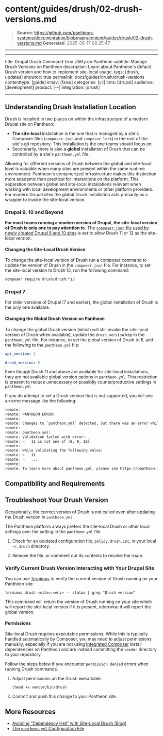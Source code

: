 # content/guides/drush/02-drush-versions.md

> **Source**: https://github.com/pantheon-systems/documentation/blob/main/content/guides/drush/02-drush-versions.md
> **Generated**: 2025-09-17 00:25:47

---

---
title: Drupal Drush Command-Line Utility on Pantheon
subtitle: Manage Drush Versions on Pantheon
description: Learn about Pantheon's default Drush version and how to implement site-local usage.
tags: [drush, updates]
showtoc: true
permalink: docs/guides/drush/drush-versions
contenttype: [guide]
innav: [false]
categories: [cli]
cms: [drupal]
audience: [development]
product: [--]
integration: [drush]

---

## Understanding Drush Installation Location

Drush is installed in two places on within the infrastructure of a modern Drupal site on Pantheon:
* **The site-local** installation is the one that is managed by a site's Composer files (`composer.json` and `composer.lock`) in the root of the site's git repository. This installation is the one teams should focus on.
* Secondarily, there is also a **global** installation of Drush that can be controlled by a site's `pantheon.yml` file.

Allowing for different versions of Drush between the global and site-local level is valuable when many sites are present within the same runtime environment.
Pantheon's containerized infrastructure makes this distinction more academic than practical for interactions on the platform.
This separation between global and site-local installations relevant when working with local development environments or other platform providers.
For modern Drupal sites the global Drush installation acts primarily as a wrapper to invoke the site-local version.

### Drupal 9, 10 and Beyond

**For most teams running a modern version of Drupal, the site-local version of Drush is only one to pay attention to.**
The [`composer.json` file used by newly created Drupal 9 and 10 sites](https://github.com/pantheon-upstreams/drupal-composer-managed/blob/main/composer.json) is set to allow Drush 11 or 12 as the site-local version.

#### Changing the Site-Local Drush Version

To change the site-local version of Drush run a composer command to update the version of Drush in the `composer.json` file. For instance, to set the site-local version to Drush 13, run the following command:

```bash
composer require drush/drush:^13
```

### Drupal 7

For older versions of Drupal (7 and earlier), the global installation of Drush is the only one available.

#### Changing the Global Drush Version on Pantheon

To change the global Drush version (which will still invoke the site-local version of Drush when available), update the `drush_version` key in the `pantheon.yml` file. For instance, to set the global version of Drush to 8, add the following to the `pantheon.yml` file:

```yaml:title=pantheon.yml
api_version: 1

drush_version: 8
```

<Alert title="Note: Restricted Drush Versions in Pantheon.yml" type="info">

Even though Drush 11 and above are available for site-local installations, they are not available global version options in `pantheon.yml`. This restriction is present to reduce unnecessary or possibily counterproductive settings in `pantheon.yml`

If you do attempt to set a Drush version that is not supported, you will see an error message like the following:

```bash
remote:
remote: PANTHEON ERROR:
remote:
remote: Changes to `pantheon.yml` detected, but there was an error while processing it:
remote:
remote: pantheon.yml:
remote: Validation failed with error:
remote: >   11 is not one of [8, 9, 10]
remote:
remote: while validating the following value:
remote: >   11
remote: >   ...
remote:
remote: To learn more about pantheon.yml, please see https://pantheon.io/docs/pantheon-yml/
```

</Alert>


## Compatibility and Requirements

<Partial file="drush-compatibility.md" />

## Troubleshoot Your Drush Version

Occasionally, the correct version of Drush is not called even after updating the Drush version in `pantheon.yml`.

The Pantheon platform always prefers the site-local Drush or other local settings over the setting in the `pantheon.yml` file.

1. Check for an outdated configuration file, `policy.drush.inc`, in your local `~/.drush` directory.

1. Remove the file, or comment out its contents to resolve the issue.

### Verify Current Drush Version Interacting with Your Drupal Site

You can use [Terminus](/terminus/) to verify the current version of Drush running on your Pantheon site:

```bash{promptUser: user}
terminus drush <site>.<env> -- status | grep "Drush version"
```

This command will return the version of Drush running on your site which will report the site-local version if it is present, otherwise it will report the global version.

#### Permissions

Site-local Drush requires executable permissions.
While this is typically handled automatically by Composer, you may need to adjust permissions manually, especially if you are not using [Integrated Composer](/guides/integrated-composer) install dependencies on Pantheon and are instead committing the `vendor` directory to your repository.

Follow the steps below if you encounter `permission denied` errors when running Drush commands.

1. Adjust permissions on the Drush executable:

    ```bash{promptUser: user}
    chmod +x vendor/bin/drush
    ```

1. Commit and push this change to your Pantheon site.

## More Resources

- [Avoiding “Dependency Hell” with Site-Local Drush (Blog)](https://pantheon.io/blog/avoiding-dependency-hell-site-local-drush)
- [The `pantheon.yml` Configuration File](/pantheon-yml)
